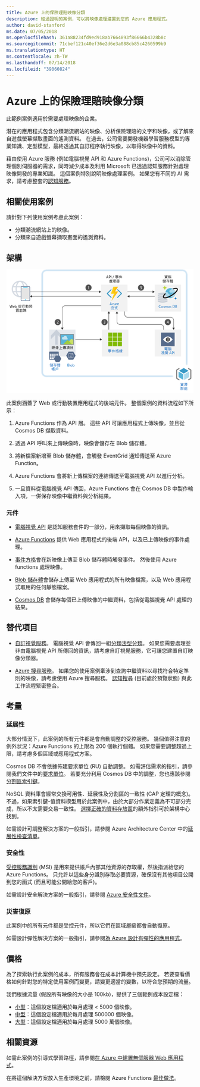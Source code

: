 ```yaml
---
title: Azure 上的保險理賠映像分類
description: 經過證明的案例，可以將映像處理建置到您的 Azure 應用程式。
author: david-stanford
ms.date: 07/05/2018
ms.openlocfilehash: 361a88234fd9ed918ab7664893f86666b4328b8c
ms.sourcegitcommit: 71cbef121c40ef36e2d6e3a088cb85c4260599b9
ms.translationtype: HT
ms.contentlocale: zh-TW
ms.lasthandoff: 07/14/2018
ms.locfileid: "39060824"
---
```

# <a name="image-classification-for-insurance-claims-on-azure"></a>Azure 上的保險理賠映像分類

此範例案例適用於需要處理映像的企業。

潛在的應用程式包含分類潮流網站的映像、分析保險理賠的文字和映像，或了解來自遊戲螢幕擷取畫面的遙測資料。 在過去，公司需要開發機器學習服務模型的專業知識、定型模型，最終透過其自訂程序執行映像，以取得映像中的資料。

藉由使用 Azure 服務 (例如電腦視覺 API 和 Azure Functions)，公司可以消除管理個別伺服器的需求，同時減少成本及利用 Microsoft 已透過認知服務針對處理映像開發的專業知識。 這個案例特別說明映像處理案例。 如果您有不同的 AI 需求，請考慮整套的[認知服務][cognitive-docs]。

## <a name="related-use-cases"></a>相關使用案例

請針對下列使用案例考慮此案例：

* 分類潮流網站上的映像。
* 分類來自遊戲螢幕擷取畫面的遙測資料。

## <a name="architecture"></a>架構

![智慧型應用程式架構 - 電腦視覺][architecture-computer-vision]

此案例涵蓋了 Web 或行動裝置應用程式的後端元件。 整個案例的資料流程如下所示：

1. Azure Functions 作為 API 層。 這些 API 可讓應用程式上傳映像，並且從 Cosmos DB 擷取資料。

2. 透過 API 呼叫來上傳映像時，映像會儲存在 Blob 儲存體。

3. 將新檔案新增至 Blob 儲存體，會觸發 EventGrid 通知傳送至 Azure Function。

4. Azure Functions 會將新上傳檔案的連結傳送至電腦視覺 API 以進行分析。

5. 一旦資料從電腦視覺 API 傳回，Azure Functions 會在 Cosmos DB 中製作輸入項，一併保存映像中繼資料與分析結果。

### <a name="components"></a>元件

* [電腦視覺 API][computer-vision-docs] 是認知服務套件的一部分，用來擷取每個映像的資訊。

* [Azure Functions][functions-docs] 提供 Web 應用程式的後端 API，以及已上傳映像的事件處理。

* [事件方格][eventgrid-docs]會在新映像上傳至 Blob 儲存體時觸發事件。 然後使用 Azure functions 處理映像。

* [Blob 儲存體][storage-docs]會儲存上傳至 Web 應用程式的所有映像檔案，以及 Web 應用程式取用的任何靜態檔案。

* [Cosmos DB][cosmos-docs] 會儲存每個已上傳映像的中繼資料，包括從電腦視覺 API 處理的結果。

## <a name="alternatives"></a>替代項目

* [自訂視覺服務][custom-vision-docs]。 電腦視覺 API 會傳回一組[分類法型分類][cv-categories]。 如果您需要處理並非由電腦視覺 API 所傳回的資訊，請考慮自訂視覺服務，它可讓您建置自訂映像分類器。

* [Azure 搜尋服務][azure-search-docs]。 如果您的使用案例牽涉到查詢中繼資料以尋找符合特定準則的映像，請考慮使用 Azure 搜尋服務。 [認知搜尋][cognitive-search] (目前處於預覽狀態) 與此工作流程緊密整合。

## <a name="considerations"></a>考量

### <a name="scalability"></a>延展性

大部分情況下，此案例的所有元件都是會自動調整的受控服務。 幾個值得注意的例外狀況：Azure Functions 的上限為 200 個執行個體。 如果您需要調整超過上限，請考慮多個區域或應用程式方案。

Cosmos DB 不會依據佈建要求單位 (RU) 自動調整。  如需評估需求的指引，請參閱我們文件中的[要求單位][request-units]。 若要充分利用 Cosmos DB 中的調整，您也應該參閱[分割區索引鍵][partition-key]。

NoSQL 資料庫會經常交換可用性、延展性及分割區的一致性 (CAP 定理的概念)。  不過，如果索引鍵-值資料模型用於此案例中，由於大部分作業定義為不可部分完成，所以不太需要交易一致性。 [選擇正確的資料存放區](../../guide/technology-choices/data-store-overview.md)的額外指引可於架構中心找到。

如需設計可調整解決方案的一般指引，請參閱 Azure Architecture Center 中的[延展性檢查清單][scalability]。

### <a name="security"></a>安全性

[受控服務識別][msi] (MSI) 是用來提供帳戶內部其他資源的存取權，然後指派給您的 Azure Functions。 只允許以這些身分識別存取必要資源，確保沒有其他項目公開到您的函式 (而且可能公開給您的客戶)。  

如需設計安全解決方案的一般指引，請參閱 [Azure 安全性文件][security]。

### <a name="resiliency"></a>災害復原

此案例中的所有元件都是受控元件，所以它們在區域層級都會自動復原。

如需設計彈性解決方案的一般指引，請參閱[為 Azure 設計有彈性的應用程式][resiliency]。

## <a name="pricing"></a>價格

為了探索執行此案例的成本，所有服務會在成本計算機中預先設定。 若要查看價格如何針對您的特定使用案例而變更，請變更適當的變數，以符合您預期的流量。

我們根據流量 (假設所有映像的大小是 100kb)，提供了三個範例成本設定檔：

* [小型][pricing]：這個設定檔適用於每月處理 &lt; 5000 個映像。
* [中型][medium-pricing]：這個設定檔適用於每月處理 500000 個映像。
* [大型][large-pricing]：這個設定檔適用於每月處理 5000 萬個映像。

## <a name="related-resources"></a>相關資源

如需此案例的引導式學習路徑，請參閱[在 Azure 中建置無伺服器 Web 應用程式][serverless]。  

在將這個解決方案放入生產環境之前，請檢閱 Azure Functions [最佳做法][functions-best-practices]。

<!-- links -->
[pricing]: https://azure.com/e/f9b59d238b43423683db73f4a31dc380
[medium-pricing]: https://azure.com/e/7c7fc474db344b87aae93bc29ae27108
[large-pricing]: https://azure.com/e/cbadbca30f8640d6a061f8457a74ba7d
[functions-docs]: /azure/azure-functions/
[computer-vision-docs]: /azure/cognitive-services/computer-vision/home
[storage-docs]: /azure/storage/
[azure-search-docs]: /azure/search/
[cognitive-search]: /azure/search/cognitive-search-concept-intro
[architecture-computer-vision]: ./media/architecture-computer-vision.png
[serverless]: /azure/functions/tutorial-static-website-serverless-api-with-database
[cosmos-docs]: /azure/cosmos-db/
[eventgrid-docs]: /azure/event-grid/
[cognitive-docs]: /azure/#pivot=products&panel=ai
[custom-vision-docs]: /azure/cognitive-services/Custom-Vision-Service/home
[cv-categories]: /azure/cognitive-services/computer-vision/home#the-86-category-concept
[resiliency]: /azure/architecture/resiliency/
[security]: /azure/security/
[scalability]: /azure/architecture/checklist/scalability
[functions-best-practices]: /azure/azure-functions/functions-best-practices
[msi]: /azure/app-service/app-service-managed-service-identity
[request-units]: /azure/cosmos-db/request-units
[partition-key]: /azure/cosmos-db/partition-data